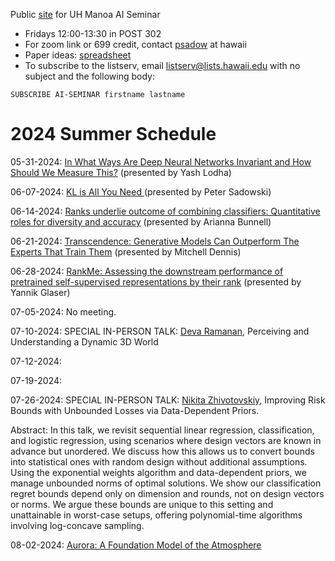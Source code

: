 Public [site](https://github.com/hawaii-ai/ai-seminar) for UH Manoa AI Seminar
- Fridays 12:00-13:30 in POST 302
- For zoom link or 699 credit, contact [psadow](https://peterjsadowski.github.io/) at hawaii
- Paper ideas: [spreadsheet](https://docs.google.com/spreadsheets/d/1ah-JpoPwa59x--LdwsAmpWh5Tv3OvqMhBrs60mSTjKo/edit?usp=sharing)
- To subscribe to the listserv, email listserv@lists.hawaii.edu with no subject and the following body:
  
`SUBSCRIBE AI-SEMINAR firstname lastname`

# 2024 Summer Schedule

05-31-2024: [In What Ways Are Deep Neural Networks Invariant and How Should We Measure This?](https://arxiv.org/abs/2210.03773) (presented by Yash Lodha)

06-07-2024: [KL is All You Need
](https://blog.alexalemi.com/kl-is-all-you-need.html) (presented by Peter Sadowski)

06-14-2024: [Ranks underlie outcome of combining classifiers: Quantitative roles for diversity and accuracy](https://www.sciencedirect.com/science/article/pii/S2666389921002890) (presented by Arianna Bunnell)

06-21-2024: [Transcendence: Generative Models Can Outperform The Experts That Train Them](https://arxiv.org/abs/2406.11741) (presented by Mitchell Dennis)

06-28-2024: [RankMe: Assessing the downstream performance of pretrained self-supervised representations by their rank](https://arxiv.org/abs/2210.02885) (presented by Yannik Glaser)

07-05-2024: No meeting.

07-10-2024: SPECIAL IN-PERSON TALK: [Deva Ramanan](https://www.cs.cmu.edu/~deva/), Perceiving and Understanding a Dynamic 3D World

07-12-2024:

07-19-2024:

07-26-2024: SPECIAL IN-PERSON TALK: [Nikita Zhivotovskiy](https://sites.google.com/view/nikitazhivotovskiy/), Improving Risk Bounds with Unbounded Losses via Data-Dependent Priors. 

Abstract: In this talk, we revisit sequential linear regression, classification, and logistic regression, using scenarios where design vectors are known in advance but unordered. We discuss how this allows us to convert bounds into statistical ones with random design without additional assumptions. Using the exponential weights algorithm and data-dependent priors, we manage unbounded norms of optimal solutions. We show our classification regret bounds depend only on dimension and rounds, not on design vectors or norms. We argue these bounds are unique to this setting and unattainable in worst-case setups, offering polynomial-time algorithms involving log-concave sampling.

08-02-2024: [Aurora: A Foundation Model of the Atmosphere](https://arxiv.org/abs/2405.13063)
